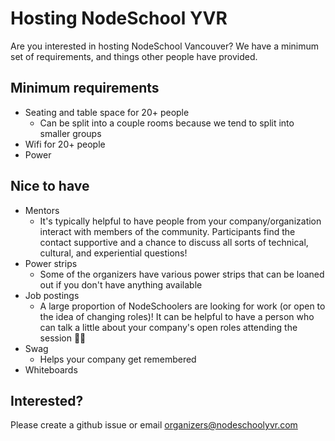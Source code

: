 # Hosting NodeSchool YVR

Are you interested in hosting NodeSchool Vancouver? We have a minimum set of requirements, and things other people have provided.

## Minimum requirements

* Seating and table space for 20+ people
  * Can be split into a couple rooms because we tend to split into smaller groups
* Wifi for 20+ people
* Power

## Nice to have

* Mentors
  * It's typically helpful to have people from your company/organization interact with members of the community. Participants find the contact supportive and a chance to discuss all sorts of technical, cultural, and experiential questions!
* Power strips
  * Some of the organizers have various power strips that can be loaned out if you don't have anything available
* Job postings
  * A large proportion of NodeSchoolers are looking for work (or open to the idea of changing roles)! It can be helpful to have a person who can talk a little about your company's open roles attending the session 💁🏽
* Swag
  * Helps your company get remembered
* Whiteboards

## Interested?

Please create a github issue or email [organizers@nodeschoolyvr.com](mailto:organizers@nodeschoolyvr.com)

